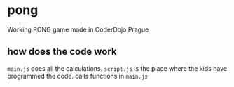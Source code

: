 # pong

Working PONG game made in CoderDojo Prague

## how does the code work

`main.js` does all the calculations.
`script.js` is the place where the kids have programmed the code. calls functions in `main.js`
